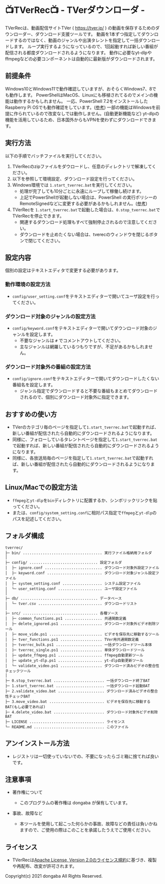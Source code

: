 # :tv:**TVerRec**:tv: - TVerダウンローダ -

TVerRecは、動画配信サイトTVer ( <https://tver.jp/> ) の動画を保存するためのダウンローダー、ダウンロード支援ツールです。
動画を1本ずつ指定してダウンロードするのではなく、動画のジャンルや出演タレントを指定して一括ダウンロードします。
ループ実行するようになっているので、1回起動すれば新しい番組が配信される都度ダウンロードされるようになります。
動作に必要なyt-dlpやffmpegなどの必要コンポーネントは自動的に最新版がダウンロードされます。

## 前提条件

Windows10とWindows11で動作確認していますが、おそらくWindows7、8でも動作します。
PowerShellはMacOS、Linuxにも移植されてるのでメインの機能は動作するかもしれません。
一応、PowerShell 7.2をインストールしたRaspberry Pi OSでも動作確認をしています。([参考](https://bit.ly/3IODJzl))
一部の機能はWindowsを前提に作られているので改変なしでは動作しません。(自動更新機能など)
yt-dlpの機能を活用しているため、日本国外からもVPNを使わずにダウンロードできます。

## 実行方法

以下の手順でバッチファイルを実行してください。

1. TVerRecのzipファイルをダウロードし、任意のディレクトリで解凍してください。
2. 以下を参照して環境設定、ダウンロード設定を行ってください。
3. Windows環境では `1.start_tverrec.bat`を実行してください。
    - 処理が完了しても10分ごとに永遠にループして稼働し続けます。
    - 上記でPowerShellが起動しない場合は、PowerShell の実行ポリシーのRemoteSignedなどに変更する必要があるかもしれません。([参考](https://bit.ly/32HAwOK))
4. TVerRecを `1.start_tverrec.bat`で起動した場合は、`0.stop_tverrec.bat`でTVerRecを停止できます。
    - 関連するダウンロード処理もすべて強制停止されるので注意してください。
    - ダウンロードを止めたくない場合は、tverecのウィンドウを閉じるボタンで閉じてください。

## 設定内容

個別の設定はテキストエディタで変更する必要があります。

### 動作環境の設定方法

- `config/user_setting.conf`をテキストエディターで開いてユーザ設定を行ってください。

### ダウンロード対象のジャンルの設定方法

- `config/keyword.conf`をテキストエディターで開いてダウンロード対象のジャンルを設定します。
  - 不要なジャンルは `#` でコメントアウトしてください。
  - 主なジャンルは網羅しているつもりですが、不足があるかもしれません。

### ダウンロード対象外の番組の設定方法

- `config/ignore.conf`をテキストエディターで開いてダウンロードしたくない番組名を設定します。
  - ジャンル指定でダウンロードすると不要な番組もまとめてダウンロードされるので、個別にダウンロード対象外に指定できます。

## おすすめの使い方

- TVerのカテゴリ毎のページを指定して`1.start_tverrec.bat`で起動すれば、新しい番組が配信されたら自動的にダウンロードされるようになります。
- 同様に、フォローしているタレントページを指定して`1.start_tverrec.bat`で起動すれば、新しい番組が配信されたら自動的にダウンロードされるようになります。
- 同様に、各放送局毎のページを指定して`1.start_tverrec.bat`で起動すれば、新しい番組が配信されたら自動的にダウンロードされるようになります。

## Linux/Macでの設定方法

- `ffmpeg`と`yt-dlp`を`bin`ディレクトリに配置するか、シンボリックリンクを貼ってください。
- または、`config/system_setting.conf`に相対パス指定で`ffmpeg`と`yt-dlp`のパスを記述してください。

## フォルダ構成

```text
tverrec/
├─ bin/ .................................... 実行ファイル格納用フォルダ
│
├─ config/ ............................... 設定フォルダ
│  ├─ ignore.conf .......................... ダウンロード対象外設定ファイル
│  ├─ keyword.conf ......................... ダウンロード対象ジャンル設定ファイル
│  ├─ system_setting.conf .................. システム設定ファイル
│  └─ user_setting.conf .................... ユーザ設定ファイル
│
├─ db/ ................................... データベース
│  └─ tver.csv ............................. ダウンロードリスト
│
├─ src/ .................................. 各種ソース
│  ├─ common_functions.ps1 ................. 共通関数定義
│  ├─ delete_ignored.ps1 ................... ダウンロード対象外ビデオ削除ツール
│  ├─ move_vide.ps1 ........................ ビデオを保存先に移動するツール
│  ├─ tver_functions.ps1 ................... TVer用共通関数定義
│  ├─ tverrec_bulk.ps1 ..................... 一括ダウンロードツール本体
│  ├─ tverrec_single.ps1 ................... 単体ダウンロードツール
│  ├─ update_ffmpeg.ps1 .................... ffmpeg自動更新ツール
│  ├─ update_yt-dlp.ps1 .................... yt-dlp自動更新ツール
│  └─ validate_video.ps1 ................... ダウンロード済みビデオの整合性チェックツール
│
├─ 0.stop_tverrec.bat ....................... 一括ダウンロード終了BAT
├─ 1.start_tverrec.bat ...................... 一括ダウンロード起動BAT
├─ 2.validate_video.bat ..................... ダウンロード済みビデオの整合性チェックBAT
├─ 3.move_video.bat ......................... ビデオを保存先に移動するBAT(もし必要であれば)
├─ 4.delete_video.bat ....................... ダウンロード対象外ビデオ削除BAT
├─ LICENSE .................................. ライセンス
└─ README.md ................................ このファイル
```

## アンインストール方法

- レジストリは一切使っていないでの、不要になったらゴミ箱に捨てれば良いです。

## 注意事項

- 著作権について
  - このプログラムの著作権は dongaba が保有しています。

- 事故、故障など
  - 本ツールを使用して起こった何らかの事故、故障などの責任は負いかねますので、ご使用の際はこのことを承諾したうえでご使用ください。

## ライセンス

- TVerRecは[Apache License, Version 2.0のライセンス規約](http://www.apache.org/licenses/LICENSE-2.0)に基づき、複製や再配布、改変が許可されます。

Copyright(c) 2021 dongaba All Rights Reserved.
